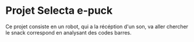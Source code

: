 # Projet Selecta e-puck
Ce projet consiste en un robot, qui a la récéption d'un son, va aller chercher le snack correspond en analysant des codes barres.
